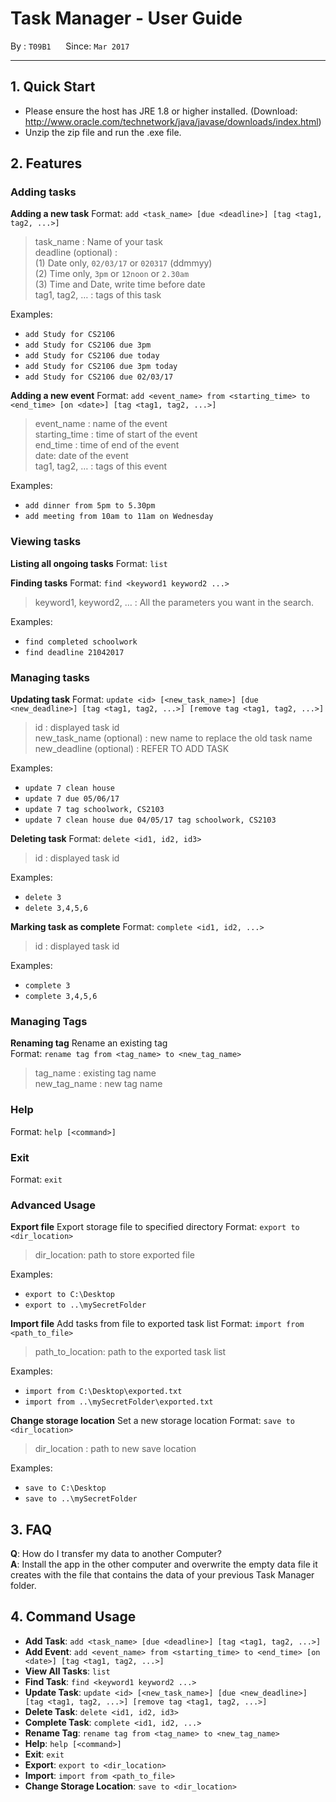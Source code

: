 # Task Manager - User Guide

By : `T09B1`  &nbsp;&nbsp;&nbsp;&nbsp; Since: `Mar 2017`

---

## 1. Quick Start

- Please ensure the host has JRE 1.8 or higher installed.
(Download: http://www.oracle.com/technetwork/java/javase/downloads/index.html)
- Unzip the zip file and run the .exe file.

## 2. Features
### Adding tasks
**Adding a new task**
Format: `add <task_name> [due <deadline>] [tag <tag1, tag2, ...>]`

> task_name : Name of your task<br>
> deadline (optional) :<br>
>   (1) Date only, `02/03/17` or `020317` (ddmmyy)<br>
>   (2) Time only, `3pm` or `12noon` or `2.30am`<br>
>   (3) Time and Date, write time before date<br>
> tag1, tag2, … : tags of this task

Examples:

* `add Study for CS2106`
* `add Study for CS2106 due 3pm`
* `add Study for CS2106 due today`
* `add Study for CS2106 due 3pm today`
* `add Study for CS2106 due 02/03/17`


**Adding a new event**
Format: `add <event_name> from <starting_time> to <end_time> [on <date>] [tag <tag1, tag2, ...>]`

> event_name : name of the event<br>
> starting_time : time of start of the event<br>
> end_time : time of end of the event<br>
> date: date of the event<br>
> tag1, tag2, … : tags of this event

Examples:

* `add dinner from 5pm to 5.30pm`
* `add meeting from 10am to 11am on Wednesday`

### Viewing tasks
**Listing all ongoing tasks**
Format: `list`

**Finding tasks**
Format: `find <keyword1 keyword2 ...>`
> keyword1, keyword2, … : All the parameters you want in the search.

Examples:

* `find completed schoolwork`
* `find deadline 21042017`


### Managing tasks
**Updating task**
Format: `update <id> [<new_task_name>] [due <new_deadline>] [tag <tag1, tag2, ...>] [remove tag <tag1, tag2, ...>]`

> id : displayed task id<br>
> new_task_name (optional) : new name to replace the old task name<br>
> new_deadline (optional) : REFER TO ADD TASK

Examples:

* `update 7 clean house`
* `update 7 due 05/06/17`
* `update 7 tag schoolwork, CS2103`
* `update 7 clean house due 04/05/17 tag schoolwork, CS2103`

**Deleting task**
Format: `delete <id1, id2, id3>`

> id : displayed task id

Examples:

* `delete 3`
* `delete 3,4,5,6`

**Marking task as complete**
Format: `complete <id1, id2, ...>`

> id : displayed task id

Examples:

* `complete 3`
* `complete 3,4,5,6`

### Managing Tags

**Renaming tag**
Rename an existing tag<br>
Format: `rename tag from <tag_name> to <new_tag_name>`

> tag_name : existing tag name<br>
> new_tag_name : new tag name

### Help
Format: `help [<command>]`


### Exit
Format: `exit`


### Advanced Usage
**Export file**
Export storage file to specified directory
Format: `export to <dir_location>`

> dir_location: path to store exported file

Examples:

* `export to C:\Desktop`
* `export to ..\mySecretFolder`

**Import file**
Add tasks from file to exported task list
Format: `import from <path_to_file>`

> path_to_location: path to the exported task list

Examples:

* `import from C:\Desktop\exported.txt`
* `import from ..\mySecretFolder\exported.txt`

**Change storage location**
Set a new storage location
Format: `save to <dir_location>`

> dir_location : path to new save location

Examples:

* `save to C:\Desktop`
* `save to ..\mySecretFolder`

## 3. FAQ

**Q**: How do I transfer my data to another Computer?<br>
**A**: Install the app in the other computer and overwrite the empty data file it creates with
       the file that contains the data of your previous Task Manager folder.

## 4. Command Usage

* **Add Task**: `add <task_name> [due <deadline>] [tag <tag1, tag2, ...>]`
* **Add Event**: `add <event_name> from <starting_time> to <end_time> [on <date>] [tag <tag1, tag2, ...>]`
* **View All Tasks**: `list`
* **Find Task**: `find <keyword1 keyword2 ...>`
* **Update Task**: `update <id> [<new_task_name>] [due <new_deadline>] [tag <tag1, tag2, ...>] [remove tag <tag1, tag2, ...>]`
* **Delete Task**: `delete <id1, id2, id3>`
* **Complete Task**: `complete <id1, id2, ...>`
* **Rename Tag**: `rename tag from <tag_name> to <new_tag_name>`
* **Help**: `help [<command>]`
* **Exit**: `exit`
* **Export**: `export to <dir_location>`
* **Import**: `import from <path_to_file>`
* **Change Storage Location**: `save to <dir_location>`

